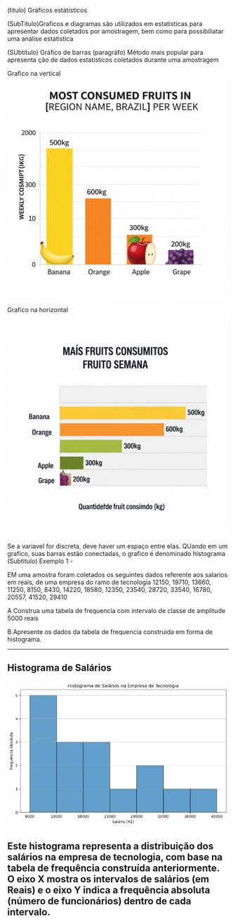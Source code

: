 (titulo) Gráficos estátisticos

(SubTitulo)Graficos e diagramas são utilizados em estatisticas para apresentar dados coletados por amostragem, bem como para possibiliatar uma análise estatistica

(SUbtitulo) Gráfico de barras
(paragráfo) Método mais popular para apresenta ção de dados estatisticos coletados durante uma amostragem

Grafico na vertical
![alt text](<Grafico de barras-1.png>)

Grafico na horizontal
![alt text](<Grafico de barras-2.png>)

Se a variavel for discreta, deve haver um espaço entre elas.
QUando em um grafico, suas barras estão conectadas, o grafico é denominado histograma
(Subtitulo) Exemplo 1 -

EM uma amostra foram coletados os seguintes dados referente aos salarios em reais, de uma empresa do ramo de tecnologia
12150, 19710, 13660, 11250, 8150, 8430, 14220, 18580,
12350, 23540, 28720, 33540, 16780, 20557, 41520, 29410

A Construa uma tabela de frequencia com intervalo de classe de amplitude 5000 reais

B Apresente os dados da tabela de frequencia construida em forma de histograma.

---

## Histograma de Salários

![Histograma de Salários da Empresa de Tecnologia](histograma_salarios.png)

## Este histograma representa a distribuição dos salários na empresa de tecnologia, com base na tabela de frequência construída anteriormente. O eixo X mostra os intervalos de salários (em Reais) e o eixo Y indica a frequência absoluta (número de funcionários) dentro de cada intervalo.
